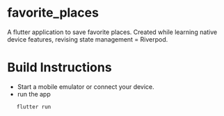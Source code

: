 # favorite_places

A flutter application to save favorite places.
Created while learning native device features, revising state management = Riverpod.

# Build Instructions
- Start a mobile emulator or connect your device.
- run the app <br>
```sh
   flutter run
```